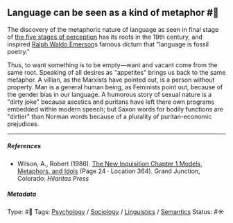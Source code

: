 ## Language can be seen as a kind of metaphor  #🧠

The discovery of the metaphoric nature of language as seen in final stage of [the five stages of perception](The%20five%20stages%20of%20perception.md) has its roots in the 19th century, and inspired [Ralph Waldo Emerson]()s famous dictum that "language is fossil poetry."

Thus, to want something is to be empty—want and vacant come from the same root. Speaking of all desires as "appetites" brings us back to the same metaphor. A villian, as the Marxists have pointed out, is a person without property. Man is a general human being, as Feminists point out, because of the gender bias in our language. A humorous story of sexual nature is a "dirty joke" because ascetics and puritans have left there own programs embedded within modern speech; but Saxon words for bodily functions are "dirtier" than Norman words because of a plurality of puritan-economic prejudices.

---

##### References

* Wilson, A., Robert (1986). [The New Inquisition Chapter 1 Models, Metaphors, and Idols](The%20New%20Inquisition%20Chapter%201%20Models,%20Metaphors,%20and%20Idols.md) (Page 24 · Location 364). Grand Junction, Colorado: *Hilaritas Press*

##### Metadata

Type: #🔴 
Tags: [Psychology](Psychology.md) / [Sociology](Sociology.md) / [Linguistics]() / [Semantics](Semantics.md) 
Status: #☀️ 
